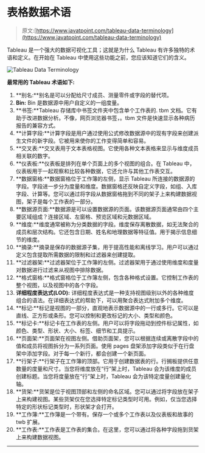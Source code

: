 # 表格数据术语

> 原文:[https://www.javatpoint.com/tableau-data-terminology](https://www.javatpoint.com/tableau-data-terminology)

Tableau 是一个强大的数据可视化工具；这就是为什么 Tableau 有许多独特的术语和定义。在开始在 Tableau 中使用这些功能之前，您应该知道它们的含义。

![Tableau Data Terminology](../Images/d555d3dddee4a72e5c69fa8de05d1b1e.png)

**最常用的 Tableau 术语如下:**

1.  **别名:**别名是可以分配给尺寸成员、测量零件或字段的替代项。
2.  **Bin:** Bin 是数据源中用户自定义的一组度量。
3.  **书签:**Tableau 存储库中书签文件夹中包含单个工作表的. tbm 文档。它有助于改进数据分析。不像，网页浏览器书签，。tbm 文件是快速显示各种病历报告的兼容方式。
4.  **计算字段:**计算字段是用户通过使用公式修改数据源中的现有字段来创建派生文件的新字段。它被用来使你的工作变得简单和容易。
5.  **交叉表:**交叉表用于文本表格视图。它使用各种文本表格来显示与维度成员相关联的数字。
6.  **仪表板:**仪表板是排列在单个页面上的多个视图的组合。在 Tableau 中，仪表板用于一起观察和比较各种数据，它还允许与其他工作表交互。
7.  **数据窗格:**数据窗格位于工作簿的左侧，显示 Tableau 所连接的数据源的字段。字段进一步分为度量和维度。数据窗格还反映自定义字段，如组、入库字段、计算等。您可以通过将字段从数据窗格拖到不同的架子上来构建数据视图，架子是每个工作表的一部分。
8.  **数据源页面:**数据源是可以设置数据源的页面。该数据源页面通常由四个主要区域组成？连接区域、左窗格、预览区域和元数据区域。
9.  **维度:**维度通常被称为分类数据的字段。维度保存离散数据，如无法聚合的成员和层次结构。它还包含日期、姓名和地理数据等特征值。用于揭示信息细节的维度。
10.  **摘录:**摘录是保存的数据源子集，用于提高性能和离线学习。用户可以通过定义包含提取所需数据的限制和过滤器来创建提取。
11.  **过滤器架:**过滤器架位于工作簿的左侧。过滤器架用于通过使用维度和度量对数据进行过滤来从视图中排除数据。
12.  **格式窗格:**格式窗格位于工作簿左侧，包含各种格式设置。它控制工作表的整个视图，以及视图中的各个字段。
13.  **详细程度表达式(LOD):** 详细程度表达式是一种支持视图级别以外的各种维度组合的语法。在详细表达式的帮助下，可以用聚合表达式附加多个维度。
14.  **标记:**标记是视图的一部分，直观地表示数据源中的一行或多行。它可以是直线、正方形或条形。您可以控制和更改标记的大小、类型和颜色。
15.  **标记卡:**标记卡在工作表的左侧。用户可以将字段拖动到控件标记属性，如颜色、类型、形状、大小、标签、细节和工具提示。
16.  **页面架:**页面架在视图左侧。借助页面架，您可以根据连续或离散字段中的值和成员将视图拆分为一系列页面。使用 pages 盘架添加字段类似于在行盘架中添加字段。对于每一个新行，都会创建一个新页面。
17.  **行架子:**行架子在工作簿的顶部。它用于创建数据表的行。行搁板提供任意数量的度量和尺寸。当您将维度放在“行”架上时，Tableau 会为该维度的成员创建标题。当您将度量放在“行”架上时，Tableau 会为该特定度量创建量化轴。
18.  **货架:**货架是位于视图顶部和左侧的命名区域。您可以通过将字段放在架子上来构建视图。某些货架仅在您选择特定标记类型时可用。例如，仅当您选择特定的形状标记类型时，形状架才会打开。
19.  **工作簿:**工作簿是一个带有。保存一个或多个工作表以及仪表板和故事的 twb 扩展。
20.  **工作表:**工作表是工作表的集合。在这里，您可以通过将各种字段拖到货架上来构建数据视图。

* * *